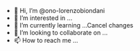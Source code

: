 - 👋 Hi, I’m @ono-lorenzobiondani
- 👀 I’m interested in ...
- 🌱 I’m currently learning ...Cancel changes
- 💞️ I’m looking to collaborate on ...
- 📫 How to reach me ...

<!---
ono-lorenzobiondani/ono-lorenzobiondani is a ✨ special ✨ repository because its `README.md` (this file) appears on your GitHub profile.
You can click the Preview link to take a look at your changes.
--->
